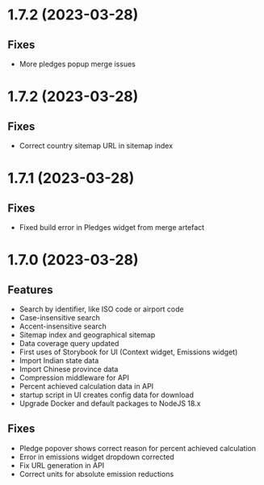 # 1.7.2 (2023-03-28)
## Fixes
- More pledges popup merge issues

# 1.7.2 (2023-03-28)
## Fixes
- Correct country sitemap URL in sitemap index

# 1.7.1 (2023-03-28)
## Fixes
- Fixed build error in Pledges widget from merge artefact

# 1.7.0 (2023-03-28)
## Features
- Search by identifier, like ISO code or airport code
- Case-insensitive search
- Accent-insensitive search
- Sitemap index and geographical sitemap
- Data coverage query updated
- First uses of Storybook for UI (Context widget, Emissions widget)
- Import Indian state data
- Import Chinese province data
- Compression middleware for API
- Percent achieved calculation data in API
- startup script in UI creates config data for download
- Upgrade Docker and default packages to NodeJS 18.x
## Fixes
- Pledge popover shows correct reason for percent achieved calculation
- Error in emissions widget dropdown corrected
- Fix URL generation in API
- Correct units for absolute emission reductions
